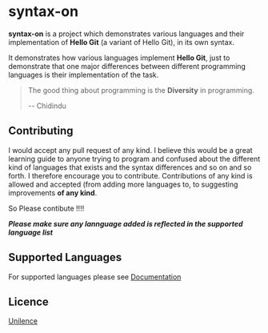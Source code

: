 # syntax-on

**syntax-on** is a project which demonstrates various languages and their 
implementation of **Hello Git** (a variant of Hello Git), in its own
syntax.

It demonstrates how various languages implement **Hello Git**, just to
demonstrate that one major differences between different programming languages 
is their implementation of the task.

> The good thing about programming is the **Diversity** in programming.
>
> -- Chidindu

## Contributing

I would accept any pull request of any kind. I believe this would be a great learning guide to anyone trying to program and confused about the different kind of languages that exists and the syntax differences and so on and so forth. I therefore encourage you to contribute. Contributions of any kind is allowed and accepted (from adding more languages to, to suggesting improvements **of any kind**.

So Please contibute !!!!
 
 _**Please make sure any lannguage added is reflected in the supported**_ 
_**language list**_

## Supported Languages

  For supported languages please see [Documentation](Doc/Documentation.md)
  
## Licence 

  [Unilence](https://choosealicense.com/licenses/unlicense/) 
  
